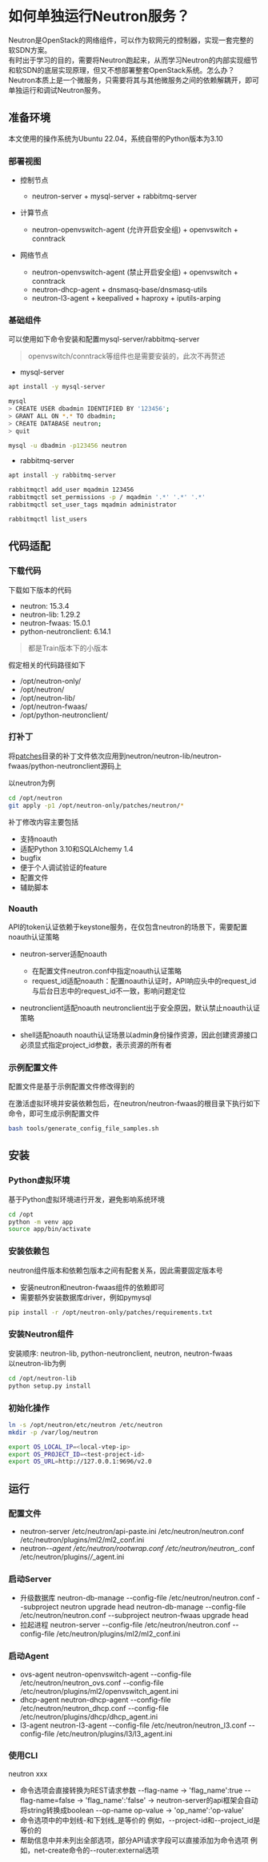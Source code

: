 # 如何单独运行Neutron服务？

Neutron是OpenStack的网络组件，可以作为软网元的控制器，实现一套完整的软SDN方案。<br>
有时出于学习的目的，需要将Neutron跑起来，从而学习Neutron的内部实现细节和软SDN的底层实现原理，但又不想部署整套OpenStack系统。怎么办？<br>
Neutron本质上是一个微服务，只需要将其与其他微服务之间的依赖解耦开，即可单独运行和调试Neutron服务。

## 准备环境

本文使用的操作系统为Ubuntu 22.04，系统自带的Python版本为3.10

### 部署视图

- 控制节点
  - neutron-server + mysql-server + rabbitmq-server

- 计算节点
  - neutron-openvswitch-agent (允许开启安全组) + openvswitch + conntrack

- 网络节点
  - neutron-openvswitch-agent (禁止开启安全组) + openvswitch + conntrack
  - neutron-dhcp-agent + dnsmasq-base/dnsmasq-utils
  - neutron-l3-agent + keepalived + haproxy + iputils-arping

### 基础组件

可以使用如下命令安装和配置mysql-server/rabbitmq-server
> openvswitch/conntrack等组件也是需要安装的，此次不再赘述

- mysql-server

```bash
apt install -y mysql-server

mysql
> CREATE USER dbadmin IDENTIFIED BY '123456';
> GRANT ALL ON *.* TO dbadmin;
> CREATE DATABASE neutron;
> quit

mysql -u dbadmin -p123456 neutron
```

- rabbitmq-server

```bash
apt install -y rabbitmq-server

rabbitmqctl add_user mqadmin 123456
rabbitmqctl set_permissions -p / mqadmin '.*' '.*' '.*'
rabbitmqctl set_user_tags mqadmin administrator

rabbitmqctl list_users
```

## 代码适配

### 下载代码

下载如下版本的代码
- neutron: 15.3.4
- neutron-lib: 1.29.2
- neutron-fwaas: 15.0.1
- python-neutronclient: 6.14.1
> 都是Train版本下的小版本

假定相关的代码路径如下
- /opt/neutron-only/
- /opt/neutron/
- /opt/neutron-lib/
- /opt/neutron-fwaas/
- /opt/python-neutronclient/

### 打补丁

将[patches](patches)目录的补丁文件依次应用到neutron/neutron-lib/neutron-fwaas/python-neutronclient源码上<br>

以neutron为例
```bash
cd /opt/neutron
git apply -p1 /opt/neutron-only/patches/neutron/*
```

补丁修改内容主要包括
- 支持noauth
- 适配Python 3.10和SQLAlchemy 1.4
- bugfix
- 便于个人调试验证的feature
- 配置文件
- 辅助脚本

### Noauth

API的token认证依赖于keystone服务，在仅包含neutron的场景下，需要配置noauth认证策略

- neutron-server适配noauth
  - 在配置文件neutron.conf中指定noauth认证策略
  - request_id适配noauth：配置noauth认证时，API响应头中的request_id与后台日志中的request_id不一致，影响问题定位

- neutronclient适配noauth
neutronclient出于安全原因，默认禁止noauth认证策略

- shell适配noauth
noauth认证场景以admin身份操作资源，因此创建资源接口必须显式指定project_id参数，表示资源的所有者

### 示例配置文件

配置文件是基于示例配置文件修改得到的

在激活虚拟环境并安装依赖包后，在neutron/neutron-fwaas的根目录下执行如下命令，即可生成示例配置文件
```bash
bash tools/generate_config_file_samples.sh
```

## 安装

### Python虚拟环境

基于Python虚拟环境进行开发，避免影响系统环境

```bash
cd /opt
python -m venv app
source app/bin/activate
```

### 安装依赖包

neutron组件版本和依赖包版本之间有配套关系，因此需要固定版本号
- 安装neutron和neutron-fwaas组件的依赖即可
- 需要额外安装数据库driver，例如pymysql

```bash
pip install -r /opt/neutron-only/patches/requirements.txt
```

### 安装Neutron组件

安装顺序: neutron-lib, python-neutronclient, neutron, neutron-fwaas
<br>
以neutron-lib为例
```bash
cd /opt/neutron-lib
python setup.py install
```

### 初始化操作

```bash
ln -s /opt/neutron/etc/neutron /etc/neutron
mkdir -p /var/log/neutron

export OS_LOCAL_IP=<local-vtep-ip>
export OS_PROJECT_ID=<test-project-id>
export OS_URL=http://127.0.0.1:9696/v2.0
```

## 运行

### 配置文件

- neutron-server
/etc/neutron/api-paste.ini
/etc/neutron/neutron.conf
/etc/neutron/plugins/ml2/ml2_conf.ini
- neutron-*-agent
/etc/neutron/rootwrap.conf
/etc/neutron/neutron_*.conf
/etc/neutron/plugins/*/*_agent.ini

### 启动Server

- 升级数据库
neutron-db-manage --config-file /etc/neutron/neutron.conf --subproject neutron upgrade head
neutron-db-manage --config-file /etc/neutron/neutron.conf --subproject neutron-fwaas upgrade head
- 拉起进程
neutron-server --config-file /etc/neutron/neutron.conf --config-file /etc/neutron/plugins/ml2/ml2_conf.ini

### 启动Agent

- ovs-agent
neutron-openvswitch-agent --config-file /etc/neutron/neutron_ovs.conf --config-file /etc/neutron/plugins/ml2/openvswitch_agent.ini
- dhcp-agent
neutron-dhcp-agent --config-file /etc/neutron/neutron_dhcp.conf --config-file /etc/neutron/plugins/dhcp/dhcp_agent.ini
- l3-agent
neutron-l3-agent --config-file /etc/neutron/neutron_l3.conf --config-file /etc/neutron/plugins/l3/l3_agent.ini

### 使用CLI
neutron xxx
- 命令选项会直接转换为REST请求参数
  --flag-name         -> 'flag_name':true
  --flag-name=false   -> 'flag_name':'false' -> neutron-server的api框架会自动将string转换成boolean
  --op-name op-value  -> 'op_name':'op-value'
- 命令选项中的中划线-和下划线_是等价的
  例如，--project-id和--project_id是等价的
- 帮助信息中并未列出全部选项，部分API请求字段可以直接添加为命令选项
  例如，net-create命令的--router:external选项


